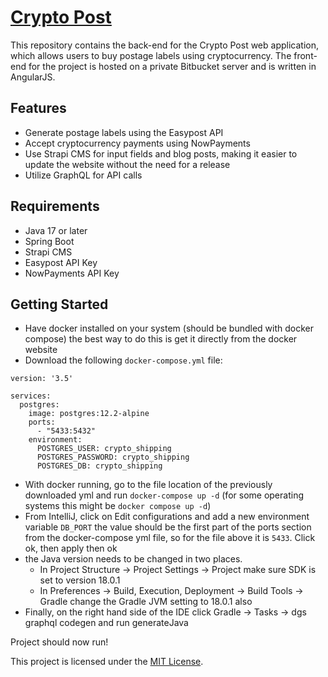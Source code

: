 # [Crypto Post](https://cryptopost.global/main)

This repository contains the back-end for the Crypto Post web application, which allows users to buy postage labels using cryptocurrency. The front-end for the project is hosted on a private Bitbucket server and is written in AngularJS.

## Features

- Generate postage labels using the Easypost API
- Accept cryptocurrency payments using NowPayments
- Use Strapi CMS for input fields and blog posts, making it easier to update the website without the need for a release
- Utilize GraphQL for API calls

## Requirements

- Java 17 or later
- Spring Boot
- Strapi CMS
- Easypost API Key
- NowPayments API Key

## Getting Started

* Have docker installed on your system (should be bundled with docker compose) the best way to do this is get it directly from the docker website
* Download the following `docker-compose.yml` file:

```
version: '3.5'

services:
  postgres:
    image: postgres:12.2-alpine
    ports:
      - "5433:5432"
    environment:
      POSTGRES_USER: crypto_shipping
      POSTGRES_PASSWORD: crypto_shipping
      POSTGRES_DB: crypto_shipping
```
* With docker running, go to the file location of the previously downloaded yml and run `docker-compose up -d` (for some operating systems this might be `docker compose up -d`)
* From IntelliJ, click on Edit configurations and add a new environment variable `DB_PORT` the value should be the first part of the ports section from the docker-compose yml file, so for the file above it is `5433`. Click ok, then apply then ok
* the Java version needs to be changed in two places. 
  * In Project Structure -> Project Settings -> Project make sure SDK is set to version 18.0.1
  * In Preferences -> Build, Execution, Deployment -> Build Tools -> Gradle change the Gradle JVM setting to 18.0.1 also
* Finally, on the right hand side of the IDE click Gradle -> Tasks -> dgs graphql codegen and run generateJava

Project should now run!

This project is licensed under the [MIT License](LICENSE).


